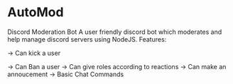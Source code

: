 # AutoMod
Discord Moderation Bot
A user friendly discord bot which moderates and help manage discord servers using NodeJS.
Features:

-> Can kick a user

-> Can Ban a user
-> Can give roles according to reactions
-> Can make an annoucement
-> Basic Chat Commands

